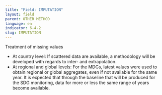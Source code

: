 ```yaml
---
title: "Field: IMPUTATION"
layout: field
parent: OTHER_METHOD
language: en
indicator: 6-4-2
slug: IMPUTATION
---
```

Treatment of missing values
* At country level: If scattered data are available, a methodology will be developed with regards to inter- and extrapolation. 
* At regional and global levels: For the MDGs, latest values were used to obtain regional or global aggregates, even if not available for the same year. It is expected that through the baseline that will be produced for the SDG monitoring, data for more or less the same range of years become available.